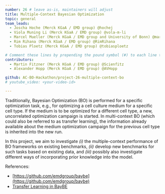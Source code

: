 ```yaml
---
number: 26 # leave as-is, maintainers will adjust
title: Multiple-Context Bayesian Optimization
topic: general
team_leads:
  - Joscha Hoche (Merck KGaA / EMD group) @hochej
  - Viola Muning Li (Merck KGaA / EMD group) @vola-m-li
  - Marcel Mueller (Merck KGaA / EMD group and University of Bonn) @marcelmbn, @marcelmuellergdi
  - Rim Rihana (Merck KGaA / EMD group) @RimRihana
  - Tobias Ploetz (Merck KGaA / EMD group) @tobiasploetz

# Comment these lines by prepending the pound symbol (#) to each line to hide these elements
contributors:
  - Martin Fitzner (Merck KGaA / EMD group) @Scienfitz
  - Alexander Hopp (Merck KGaA / EMD group) @AVHopp

github: AC-BO-Hackathon/project-26-multiple-context-bo
# youtube_video: <your-video-id>

---
```


Traditionally, Bayesian Optimization (BO) is performed for a specific optimization task, e.g., for optimizing a cell culture medium for a specific cell type. 
If the medium is to be optimized for a different cell type, a new, uncorrelated optimization campaign is started.
In multi-context BO (which could also be referred to as transfer learning), the information already available about the medium optimization campaign for the previous cell type is inherited into the new run.

In this project, we aim to investigate _(i)_ the multiple-context performance of BO frameworks on existing benchmarks, _(ii)_ develop new benchmarks for such tasks based on existing data, and _(iii)_ possibly also investigate different ways of incorporating prior knowledge into the model.

References:
  - [https://github.com/emdgroup/baybe](https://github.com/emdgroup/baybe)
  - [Transfer Learning in BayBE](https://emdgroup.github.io/baybe/userguide/transfer_learning.html)
